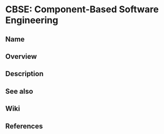 # CBSE: Component-Based Software Engineering

## Name

## Overview

## Description

## See also

## Wiki

## References
